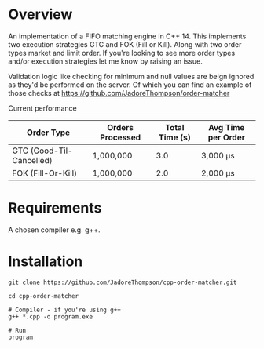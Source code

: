 # **Overview**

An implementation of a FIFO matching engine in C++ 14. This implements two execution strategies GTC and FOK (Fill or Kill). Along with two order types market and limit order. If you're looking to see more order types and/or execution strategies let me know by raising an issue.

Validation logic like checking for minimum and null values are beign ignored as they'd be performed on the server. Of which you can find an example of those checks at https://github.com/JadoreThompson/order-matcher 

Current performance

| Order Type       | Orders Processed | Total Time (s) | Avg Time per Order |
|------------------|------------------|----------------|---------------------|
| GTC (Good-Til-Cancelled) | 1,000,000        | 3.0           | 3,000 µs              |
| FOK (Fill-Or-Kill)       | 1,000,000        | 2.0            | 2,000 µs               |

# **Requirements**

A chosen compiler e.g. g++.

# **Installation**

```
git clone https://github.com/JadoreThompson/cpp-order-matcher.git

cd cpp-order-matcher

# Compiler - if you're using g++
g++ *.cpp -o program.exe

# Run
program
```
